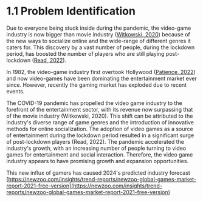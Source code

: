 # 1.1 Problem Identification

Due to everyone being stuck inside during the pandemic, the video-game industry is now bigger than movie industry ([Witkowski, 2020](../references.md)) because of the new ways to socialize online and the wide-range of different genres it caters for. This discovery by a vast number of people, during the lockdown period, has boosted the number of players who are still playing post-lockdown ([Read, 2022](../references.md)).

In 1982, the video-game industry first overtook Hollywood ([Patience, 2022](../references.md)) and now video-games have been dominating the entertainment market ever since. However, recently the gaming market has exploded due to recent events.&#x20;

The COVID-19 pandemic has propelled the video game industry to the forefront of the entertainment sector, with its revenue now surpassing that of the movie industry (Witkowski, 2020). This shift can be attributed to the industry's diverse range of game genres and the introduction of innovative methods for online socialization. The adoption of video games as a source of entertainment during the lockdown period resulted in a significant surge of post-lockdown players (Read, 2022). The pandemic accelerated the industry's growth, with an increasing number of people turning to video games for entertainment and social interaction. Therefore, the video game industry appears to have promising growth and expansion opportunities.

This new influx of gamers has caused 2024's predicted industry forecast [https://newzoo.com/insights/trend-reports/newzoo-global-games-market-report-2021-free-version](https://newzoo.com/insights/trend-reports/newzoo-global-games-market-report-2021-free-version)
